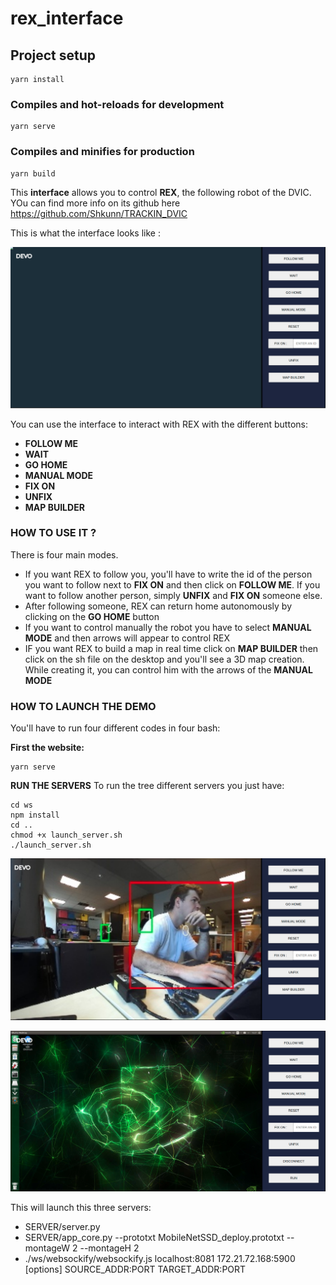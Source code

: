 # rex_interface

## Project setup
```
yarn install
```

### Compiles and hot-reloads for development
```
yarn serve
```

### Compiles and minifies for production
```
yarn build
```

This **interface** allows you to control **REX**, the following robot of the DVIC. YOu can find more info on its github here <https://github.com/Shkunn/TRACKIN_DVIC>

This is what the interface looks like :

![image](https://github.com/Polpii/rex_Interface/blob/main/pics/screen_no_map.png?raw=true)

You can use the interface to interact with REX with the different buttons:
* **FOLLOW ME**
* **WAIT**
* **GO HOME**
* **MANUAL MODE**
* **FIX ON**
* **UNFIX**
* **MAP BUILDER**

### HOW TO USE IT ?

There is four main modes. 
* If you want REX to follow you, you'll have to write the id of the person you want to follow next to **FIX ON** and then click on **FOLLOW ME**. If you want to follow another person, simply **UNFIX** and **FIX ON** someone else.
* After following someone, REX can return home autonomously by clicking on the **GO HOME** button
* If you want to control manually the robot you have to select **MANUAL MODE** and then arrows will appear to control REX
* IF you want REX to build a map in real time click on **MAP BUILDER** then click on the sh file on the desktop and you'll see a 3D map creation. While creating it, you can control him with the arrows of the **MANUAL MODE**

### HOW TO LAUNCH THE DEMO

You'll have to run four different codes in four bash:

**First the website:**
```
yarn serve
```

**RUN THE SERVERS**
To run the tree different servers you just have:
```
cd ws
npm install
cd ..
chmod +x launch_server.sh
./launch_server.sh
```

![image](https://github.com/Polpii/rex_Interface/blob/main/pics/stream_follow.png?raw=true)

![image](https://github.com/Polpii/rex_Interface/blob/main/pics/screen_map_builder.png?raw=true)


This will launch this three servers:
* SERVER/server.py
* SERVER/app_core.py --prototxt MobileNetSSD_deploy.prototxt --montageW 2 --montageH 2
* ./ws/websockify/websockify.js localhost:8081 172.21.72.168:5900 [options] SOURCE_ADDR:PORT TARGET_ADDR:PORT
